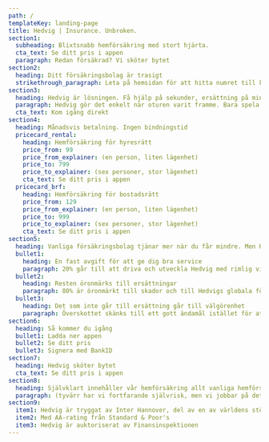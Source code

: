 ```yaml
---
path: /
templateKey: landing-page
title: Hedvig | Insurance. Unbroken.
section1:
  subheading: Blixtsnabb hemförsäkring med stort hjärta. 
  cta_text: Se ditt pris i appen
  paragraph: Redan försäkrad? Vi sköter bytet
section2:
  heading: Ditt försäkringsbolag är trasigt
  strikethrough_paragraph: Leta på hemsidan för att hitta numret till kundtjänst vänta i telefonkön tills du kommer fram endast för att bli vidarekopplad till någon annan som vill att du fyller i femtioelva papper som du sedan ska skicka in innan väntan börjar på att någon ska återkoppla så att du någon gång kan få betalt-ish
section3:
  heading: Hedvig är lösningen. Få hjälp på sekunder, ersättning på minuter
  paragraph: Hedvig gör det enkelt när oturen varit framme. Bara spela in ett kort röstmeddelande där du berättar vad som hänt.
  cta_text: Kom igång direkt
section4:
  heading: Månadsvis betalning. Ingen bindningstid
  pricecard_rental:
    heading: Hemförsäkring för hyresrätt
    price_from: 99
    price_from_explainer: (en person, liten lägenhet)
    price_to: 799
    price_to_explainer: (sex personer, stor lägenhet)
    cta_text: Se ditt pris i appen
  pricecard_brf:
    heading: Hemförsäkring för bostadsrätt
    price_from: 129
    price_from_explainer: (en person, liten lägenhet)
    price_to: 999
    price_to_explainer: (sex personer, stor lägenhet)
    cta_text: Se ditt pris i appen
section5:
  heading: Vanliga försäkrings­bolag tjänar mer när du får mindre. Men Hedvig är inget vanligt försäkrings­bolag
  bullet1:
    heading: En fast avgift för att ge dig bra service
    paragraph: 20% går till att driva och utveckla Hedvig med rimlig vinst
  bullet2:
    heading: Resten öronmärks till ersättningar
    paragraph: 80% är öronmärkt till skador och till Hedvigs globala försäkringspartner Inter Hannover som ger extra trygghet
  bullet3:
    heading: Det som inte går till ersättning går till välgörenhet
    paragraph: Överskottet skänks till ett gott ändamål istället för att gå till extra vinst
section6:
  heading: Så kommer du igång
  bullet1: Ladda ner appen
  bullet2: Se ditt pris
  bullet3: Signera med BankID
section7:
  heading: Hedvig sköter bytet
  cta_text: Se ditt pris i appen
section8:
  heading: Självklart innehåller vår hemförsäkring allt vanliga hemförsäkringar innehåller. Förutom bindningstid då
  paragraph: (tyvärr har vi fortfarande självrisk, men vi jobbar på det)
section9:
  item1: Hedvig är tryggat av Inter Hannover, del av en av världens största försäkringsgrupper
  item2: Med AA-rating från Standard & Poor's
  item3: Hedvig är auktoriserat av Finansinspektionen
---
```

